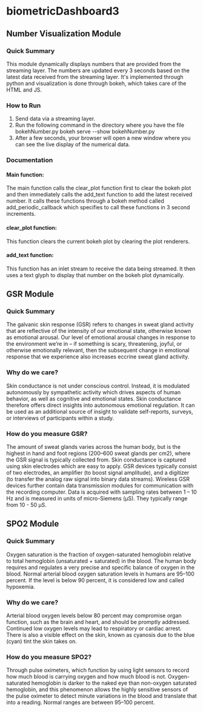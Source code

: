 # biometricDashboard3

## Number Visualization Module

### Quick Summary

This module dynamically displays numbers that are provided from the streaming layer. The numbers are updated every 3 seconds based on the latest data received from the streaming layer. It's implemented through python and visualization is done through bokeh, which takes care of the HTML and JS.

### How to Run

1. Send data via a streaming layer.
2. Run the following command in the directory where you have the file bokehNumber.py
    bokeh serve --show bokehNumber.py
3. After a few seconds, your browser will open a new window where you can see the live display of the numerical data.

### Documentation

#### Main function:

The main function calls the clear_plot function first to clear the bokeh plot and then immediately calls the add_text function to add the latest received number. It calls these functions through a bokeh method called add_periodic_callback which specifies to call these functions in 3 second increments.

#### clear_plot function:

This function clears the current bokeh plot by clearing the plot renderers.

#### add_text function:

This function has an inlet stream to receive the data being streamed. It then uses a text glyph to display that number on the bokeh plot dynamically.

## GSR Module

### Quick Summary

The galvanic skin response (GSR) refers to changes in sweat gland activity that are reflective of the intensity of our emotional state, otherwise known as emotional arousal. Our level of emotional arousal changes in response to the environment we’re in – if something is scary, threatening, joyful, or otherwise emotionally relevant, then the subsequent change in emotional response that we experience also increases eccrine sweat gland activity.

### Why do we care?

Skin conductance is not under conscious control. Instead, it is modulated autonomously by sympathetic activity which drives aspects of human behavior, as well as cognitive and emotional states. Skin conductance therefore offers direct insights into autonomous emotional regulation. It can be used as an additional source of insight to validate self-reports, surveys, or interviews of participants within a study.

### How do you measure GSR?

The amount of sweat glands varies across the human body, but is the highest in hand and foot regions (200–600 sweat glands per cm2), where the GSR signal is typically collected from. Skin conductance is captured using skin electrodes which are easy to apply. GSR devices typically consist of two electrodes, an amplifier (to boost signal amplitude), and a digitizer (to transfer the analog raw signal into binary data streams). Wireless GSR devices further contain data transmission modules for communication with the recording computer. Data is acquired with sampling rates between 1 – 10 Hz and is measured in units of micro-Siemens (μS). They typically range from 10 - 50 μS. 

## SPO2 Module

### Quick Summary

Oxygen saturation is the fraction of oxygen-saturated hemoglobin relative to total hemoglobin (unsaturated + saturated) in the blood. The human body requires and regulates a very precise and specific balance of oxygen in the blood. Normal arterial blood oxygen saturation levels in humans are 95–100 percent. If the level is below 90 percent, it is considered low and called hypoxemia.

### Why do we care?

Arterial blood oxygen levels below 80 percent may compromise organ function, such as the brain and heart, and should be promptly addressed. Continued low oxygen levels may lead to respiratory or cardiac arrest. There is also a visible effect on the skin, known as cyanosis due to the blue (cyan) tint the skin takes on.

### How do you measure SPO2?

Through pulse oximeters, which function by using light sensors to record how much blood is carrying oxygen and how much blood is not. Oxygen-saturated hemoglobin is darker to the naked eye than non-oxygen saturated hemoglobin, and this phenomenon allows the highly sensitive sensors of the pulse oximeter to detect minute variations in the blood and translate that into a reading. Normal ranges are between 95–100 percent.


